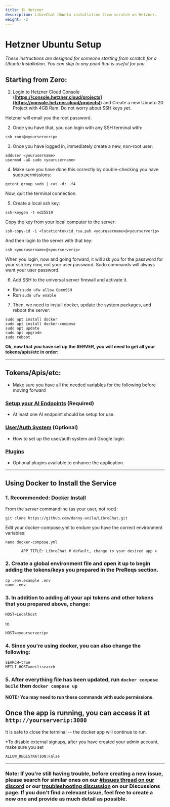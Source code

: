 ```yaml
---
title: 🏗️ Hetzner
description: LibreChat Ubuntu installation from scratch on Hetzner.
weight: -2
---
```


# Hetzner Ubuntu Setup

_These instructions are designed for someone starting from scratch for a Ubuntu Installation. You can skip to any point that is useful for you._

## Starting from Zero:

1. Login to Hetzner Cloud Console (**[https://console.hetzner.cloud/projects](https://console.hetzner.cloud/projects)**) and Create a new Ubuntu 20 Project with 4GB Ram. Do not worry about SSH keys _yet_.

Hetzner will email you the root password.

2. Once you have that, you can login with any SSH terminal with:

```
ssh root@<yourserverip>
```

3. Once you have logged in, immediately create a new, non-root user:

```
adduser <yourusername>
usermod -aG sudo <yourusername>
```

4. Make sure you have done this correctly by double-checking you have sudo permissions:

```
getent group sudo | cut -d: -f4
```

Now, quit the terminal connection.

5. Create a local ssh key:

```
ssh-keygen -t ed25519
```

Copy the key from your local computer to the server:

```
ssh-copy-id -i <locationto>/id_rsa.pub <yourusername>@<yourserverip>
```

And then login to the server with that key:

```
ssh <yourusername>@<yourserverip>
```

When you login, now and going forward, it will ask you for the password for your ssh key now, not your user password. Sudo commands will always want your user password.

6. Add SSH to the universal server firewall and activate it.

- Run `sudo ufw allow OpenSSH`
- Run `sudo ufw enable`

7. Then, we need to install docker, update the system packages, and reboot the server:

```
sudo apt install docker
sudo apt install docker-compose
sudo apt update
sudo apt upgrade
sudo reboot
```

**Ok, now that you have set up the SERVER, you will need to get all your tokens/apis/etc in order:**

---

## Tokens/Apis/etc:

- Make sure you have all the needed variables for the following before moving forward

### [Setup your AI Endpoints](../install/configuration/ai_setup.md) (Required)

- At least one AI endpoint should be setup for use.

### [User/Auth System](../install/configuration/user_auth_system.md) (Optional)

- How to set up the user/auth system and Google login.

### [Plugins](../features/plugins/introduction.md)

- Optional plugins available to enhance the application.

---

## Using Docker to Install the Service

### 1. **Recommended: [Docker Install](../install/installation/docker_compose_install.md)**

From the _server_ commandline (as your user, not root):

```
git clone https://github.com/danny-avila/LibreChat.git
```

Edit your docker-compose.yml to endure you have the correct environment variables:

```
nano docker-compose.yml
```

```
       APP_TITLE: LibreChat # default, change to your desired app >
```

### 2. Create a global environment file and open it up to begin adding the tokens/keys you prepared in the PreReqs section.

```
cp .env.example .env
nano .env
```

### 3. In addition to adding all your api tokens and other tokens that you prepared above, change:

```
HOST=Localhost
```

to

```
HOST=<yourserverip>
```

### 4. Since you're using docker, you can also change the following:

```
SEARCH=true
MEILI_HOST=meilisearch
```

### 5. After everything file has been updated, run `docker compose build` then `docker compose up`

**NOTE: You may need to run these commands with sudo permissions.**

## Once the app is running, you can access it at `http://yourserverip:3080`

It is safe to close the terminal -- the docker app will continue to run.

\*To disable external signups, after you have created your admin account, make sure you set

```
ALLOW_REGISTRATION:False
```

---

### Note: If you're still having trouble, before creating a new issue, please search for similar ones on our [#issues thread on our discord](https://discord.librechat.ai) or our [troubleshooting discussion](https://github.com/danny-avila/LibreChat/discussions/categories/troubleshooting) on our Discussions page. If you don't find a relevant issue, feel free to create a new one and provide as much detail as possible.
